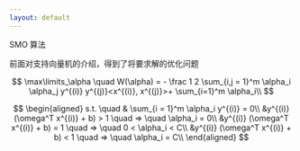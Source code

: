```yaml
---
layout: default
---
```


SMO 算法

前面对支持向量机的介绍，得到了将要求解的优化问题

$$
\max\limits_\alpha \quad W(\alpha) = - \frac 1 2 \sum_{i,j = 1}^m \alpha_i \alpha_j y^{(i)} y^{(j)}<x^{(i)}, x^{(j)}>+ \sum_{i=1}^m \alpha_i\\
$$

$$
\begin{aligned}
s.t. \quad & \sum_{i = 1}^m \alpha_i y^{(i)} = 0\\
&y^{(i)} (\omega^T x^{(i)} + b) > 1 \quad => \quad \alpha_i = 0\\
&y^{(i)} (\omega^T x^{(i)} + b) = 1 \quad => \quad 0 < \alpha_i < C\\
&y^{(i)} (\omega^T x^{(i)} + b) < 1 \quad => \quad \alpha_i = C\\
\end{aligned}
$$












